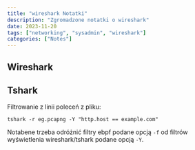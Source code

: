 ```yaml
---
title: "wireshark Notatki"
description: "Zgromadzone notatki o wireshark"
date: 2023-11-20
tags: ["networking", "sysadmin", "wireshark"]
categories: ["Notes"]
---
```


## Wireshark

## Tshark

Filtrowanie z linii poleceń z pliku:

```
tshark -r eg.pcapng -Y "http.host == example.com"
```

Notabene trzeba odróżnić filtry ebpf podane opcją `-f` od filtrów wyświetlenia wireshark/tshark podane opcją `-Y`.

